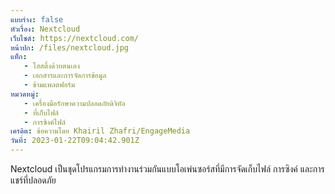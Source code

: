 ```yaml
---
แบบร่าง: false
หัวเรื่อง: Nextcloud
เว็บไซต์: https://nextcloud.com/
หน้าปก: /files/nextcloud.jpg
แท็ก:
   - โฮสติ้งด้วยตนเอง
   - เอกสารและการจัดการข้อมูล
   - ข้ามแพลตฟอร์ม
หมวดหมู่:
   - เครื่องมือรักษาความปลอดภัยดิจิทัล
   - ที่เก็บไฟล์
   - การซิงค์ไฟล์
เครดิต: ข้อความโดย Khairil Zhafri/EngageMedia
วันที่: 2023-01-22T09:04:42.901Z
---
```

N﻿extcloud เป็นชุดโปรแกรมการทำงานร่วมกันแบบโอเพ่นซอร์สที่มีการจัดเก็บไฟล์ การซิงค์ และการแชร์ที่ปลอดภัย